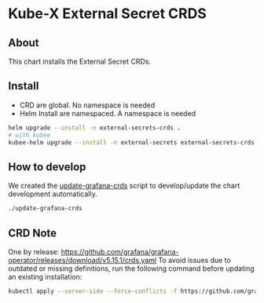 # Kube-X External Secret CRDS


## About

This chart installs the External Secret CRDs.


## Install

* CRD are global. No namespace is needed
* Helm Install are namespaced. A namespace is needed
```bash
helm upgrade --install -n external-secrets-crds .
# with kubee
kubee-helm upgrade --install -n external-secrets external-secrets-crds .
```


## How to develop

We created the [update-grafana-crds](./update-external-secrets-crds) script
to develop/update the chart development automatically.

```bash
./update-grafana-crds
```

## CRD Note

One by release: https://github.com/grafana/grafana-operator/releases/download/v5.15.1/crds.yaml
To avoid issues due to outdated or missing definitions, run the following command before updating an existing installation:
```bash
kubectl apply --server-side --force-conflicts -f https://github.com/grafana/grafana-operator/releases/download/v5.15.1/crds.yaml
```